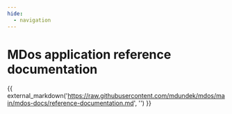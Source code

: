 ```yaml
---
hide:
  - navigation
---
```


# MDos application reference documentation

{{ external_markdown('https://raw.githubusercontent.com/mdundek/mdos/main/mdos-docs/reference-documentation.md', '') }}